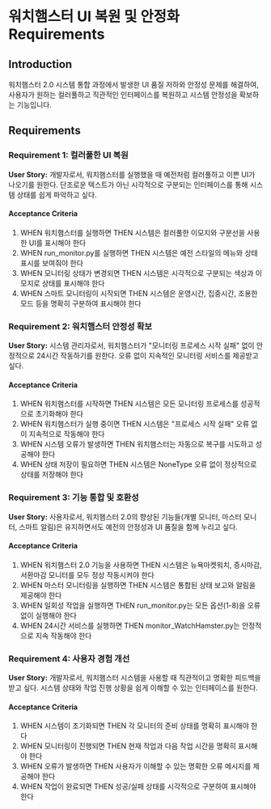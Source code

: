 # 워치햄스터 UI 복원 및 안정화 Requirements

## Introduction

워치햄스터 2.0 시스템 통합 과정에서 발생한 UI 품질 저하와 안정성 문제를 해결하여, 사용자가 원하는 컬러풀하고 직관적인 인터페이스를 복원하고 시스템 안정성을 확보하는 기능입니다.

## Requirements

### Requirement 1: 컬러풀한 UI 복원

**User Story:** 개발자로서, 워치햄스터를 실행했을 때 예전처럼 컬러풀하고 이쁜 UI가 나오기를 원한다. 단조로운 텍스트가 아닌 시각적으로 구분되는 인터페이스를 통해 시스템 상태를 쉽게 파악하고 싶다.

#### Acceptance Criteria

1. WHEN 워치햄스터를 실행하면 THEN 시스템은 컬러풀한 이모지와 구분선을 사용한 UI를 표시해야 한다
2. WHEN run_monitor.py를 실행하면 THEN 시스템은 예전 스타일의 메뉴와 상태 표시를 보여줘야 한다
3. WHEN 모니터링 상태가 변경되면 THEN 시스템은 시각적으로 구분되는 색상과 이모지로 상태를 표시해야 한다
4. WHEN 스마트 모니터링이 시작되면 THEN 시스템은 운영시간, 집중시간, 조용한 모드 등을 명확히 구분하여 표시해야 한다

### Requirement 2: 워치햄스터 안정성 확보

**User Story:** 시스템 관리자로서, 워치햄스터가 "모니터링 프로세스 시작 실패" 없이 안정적으로 24시간 작동하기를 원한다. 오류 없이 지속적인 모니터링 서비스를 제공받고 싶다.

#### Acceptance Criteria

1. WHEN 워치햄스터를 시작하면 THEN 시스템은 모든 모니터링 프로세스를 성공적으로 초기화해야 한다
2. WHEN 워치햄스터가 실행 중이면 THEN 시스템은 "프로세스 시작 실패" 오류 없이 지속적으로 작동해야 한다
3. WHEN 시스템 오류가 발생하면 THEN 워치햄스터는 자동으로 복구를 시도하고 성공해야 한다
4. WHEN 상태 저장이 필요하면 THEN 시스템은 NoneType 오류 없이 정상적으로 상태를 저장해야 한다

### Requirement 3: 기능 통합 및 호환성

**User Story:** 사용자로서, 워치햄스터 2.0의 향상된 기능들(개별 모니터, 마스터 모니터, 스마트 알림)은 유지하면서도 예전의 안정성과 UI 품질을 함께 누리고 싶다.

#### Acceptance Criteria

1. WHEN 워치햄스터 2.0 기능을 사용하면 THEN 시스템은 뉴욕마켓워치, 증시마감, 서환마감 모니터를 모두 정상 작동시켜야 한다
2. WHEN 마스터 모니터링을 실행하면 THEN 시스템은 통합된 상태 보고와 알림을 제공해야 한다
3. WHEN 일회성 작업을 실행하면 THEN run_monitor.py는 모든 옵션(1-8)을 오류 없이 실행해야 한다
4. WHEN 24시간 서비스를 실행하면 THEN monitor_WatchHamster.py는 안정적으로 지속 작동해야 한다

### Requirement 4: 사용자 경험 개선

**User Story:** 개발자로서, 워치햄스터 시스템을 사용할 때 직관적이고 명확한 피드백을 받고 싶다. 시스템 상태와 작업 진행 상황을 쉽게 이해할 수 있는 인터페이스를 원한다.

#### Acceptance Criteria

1. WHEN 시스템이 초기화되면 THEN 각 모니터의 준비 상태를 명확히 표시해야 한다
2. WHEN 모니터링이 진행되면 THEN 현재 작업과 다음 작업 시간을 명확히 표시해야 한다
3. WHEN 오류가 발생하면 THEN 사용자가 이해할 수 있는 명확한 오류 메시지를 제공해야 한다
4. WHEN 작업이 완료되면 THEN 성공/실패 상태를 시각적으로 구분하여 표시해야 한다